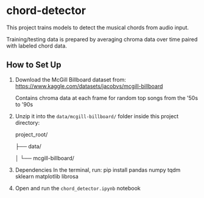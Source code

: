 # chord-detector
This project trains models to detect the musical chords from audio input.

Training/testing data is prepared by averaging chroma data over time paired with labeled chord data.

## How to Set Up
1. Download the McGill Billboard dataset from:
   https://www.kaggle.com/datasets/jacobvs/mcgill-billboard

   Contains chroma data at each frame for random top songs from the '50s to '90s

2. Unzip it into the `data/mcgill-billboard/` folder inside this project directory:

    project_root/

    ├── data/

    │ └── mcgill-billboard/

3. Dependencies
    In the terminal, run:
    pip install pandas numpy tqdm sklearn matplotlib librosa

4. Open and run the `chord_detector.ipynb` notebook